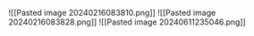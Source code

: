 ![[Pasted image 20240216083810.png]]
![[Pasted image 20240216083828.png]]
![[Pasted image 20240611235046.png]]

